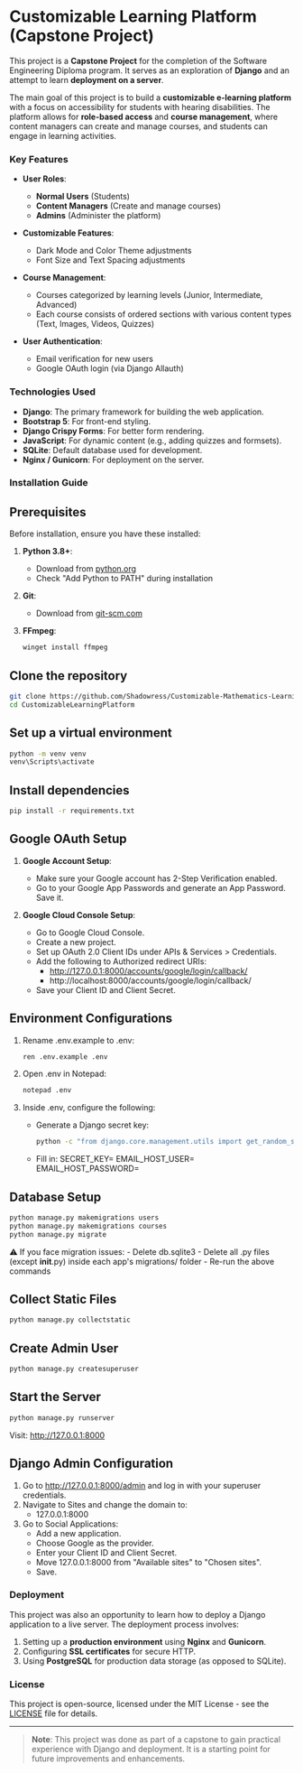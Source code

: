 # Customizable Learning Platform (Capstone Project)

This project is a **Capstone Project** for the completion of the Software Engineering Diploma program. It serves as an exploration of **Django** and an attempt to learn **deployment on a server**. 

The main goal of this project is to build a **customizable e-learning platform** with a focus on accessibility for students with hearing disabilities. The platform allows for **role-based access** and **course management**, where content managers can create and manage courses, and students can engage in learning activities.

### Key Features

- **User Roles**: 
  - **Normal Users** (Students)
  - **Content Managers** (Create and manage courses)
  - **Admins** (Administer the platform)
  
- **Customizable Features**:
  - Dark Mode and Color Theme adjustments
  - Font Size and Text Spacing adjustments

- **Course Management**:
  - Courses categorized by learning levels (Junior, Intermediate, Advanced)
  - Each course consists of ordered sections with various content types (Text, Images, Videos, Quizzes)
  
- **User Authentication**:
  - Email verification for new users
  - Google OAuth login (via Django Allauth)

### Technologies Used

- **Django**: The primary framework for building the web application.
- **Bootstrap 5**: For front-end styling.
- **Django Crispy Forms**: For better form rendering.
- **JavaScript**: For dynamic content (e.g., adding quizzes and formsets).
- **SQLite**: Default database used for development.
- **Nginx / Gunicorn**: For deployment on the server.

### Installation Guide

## Prerequisites
Before installation, ensure you have these installed:

1. **Python 3.8+**:
   - Download from [python.org](https://www.python.org/downloads/)
   - Check "Add Python to PATH" during installation

2. **Git**:
   - Download from [git-scm.com](https://git-scm.com/download/win)

3. **FFmpeg**:
    ```bash
    winget install ffmpeg
    ```
    
## Clone the repository
  
  ```bash
  git clone https://github.com/Shadowress/Customizable-Mathematics-Learning-Website
  cd CustomizableLearningPlatform
  ```
    
## Set up a virtual environment
   ```bash
   python -m venv venv
   venv\Scripts\activate
   ```

## Install dependencies
   ```bash
   pip install -r requirements.txt
   ```

## Google OAuth Setup
1. **Google Account Setup**:
   - Make sure your Google account has 2-Step Verification enabled.
   - Go to your Google App Passwords and generate an App Password. Save it.

2. **Google Cloud Console Setup**:
   - Go to Google Cloud Console.
   - Create a new project.
   - Set up OAuth 2.0 Client IDs under APIs & Services > Credentials.
   - Add the following to Authorized redirect URIs:
       - http://127.0.0.1:8000/accounts/google/login/callback/
       - http://localhost:8000/accounts/google/login/callback/
   - Save your Client ID and Client Secret.

## Environment Configurations
1. Rename .env.example to .env:
   ```bash
   ren .env.example .env
   ```

2. Open .env in Notepad:
   ```bash
   notepad .env
   ```

3. Inside .env, configure the following:
   - Generate a Django secret key:
      ```bash
      python -c "from django.core.management.utils import get_random_secret_key; print(get_random_secret_key())"
      ```
   - Fill in:
      SECRET_KEY=<your-generated-secret-key>
      EMAIL_HOST_USER=<your-google-email>
      EMAIL_HOST_PASSWORD=<your-app-password>

## Database Setup
   ```bash
   python manage.py makemigrations users
   python manage.py makemigrations courses
   python manage.py migrate
   ```

   ⚠️ If you face migration issues:
      - Delete db.sqlite3
      - Delete all .py files (except __init__.py) inside each app's migrations/ folder
      - Re-run the above commands

## Collect Static Files
   ```bash
   python manage.py collectstatic
   ```

## Create Admin User
   ```bash
   python manage.py createsuperuser
   ```

## Start the Server
   ```bash
   python manage.py runserver
   ```
   Visit: http://127.0.0.1:8000

## Django Admin Configuration
1. Go to http://127.0.0.1:8000/admin and log in with your superuser credentials.
2. Navigate to Sites and change the domain to:
   - 127.0.0.1:8000
3. Go to Social Applications:
   - Add a new application.
   - Choose Google as the provider.
   - Enter your Client ID and Client Secret.
   - Move 127.0.0.1:8000 from "Available sites" to "Chosen sites".
   - Save.

### Deployment

This project was also an opportunity to learn how to deploy a Django application to a live server. The deployment process involves:

1. Setting up a **production environment** using **Nginx** and **Gunicorn**.
2. Configuring **SSL certificates** for secure HTTP.
3. Using **PostgreSQL** for production data storage (as opposed to SQLite).

### License

This project is open-source, licensed under the MIT License - see the [LICENSE](LICENSE) file for details.

---

> **Note**: This project was done as part of a capstone to gain practical experience with Django and deployment. It is a starting point for future improvements and enhancements.

